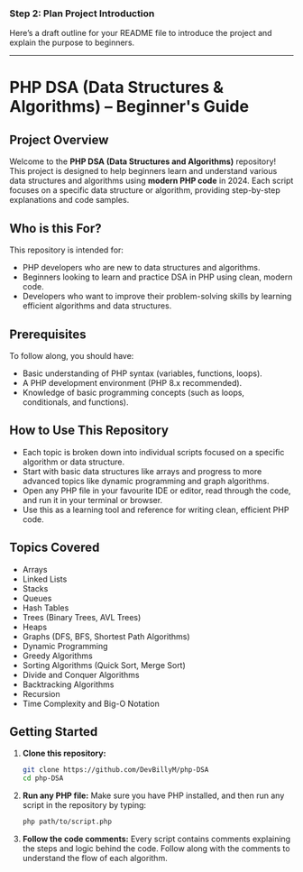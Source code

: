 ### Step 2: Plan Project Introduction

Here’s a draft outline for your README file to introduce the project and explain the purpose to beginners.

---

# PHP DSA (Data Structures & Algorithms) – Beginner's Guide

## Project Overview

Welcome to the **PHP DSA (Data Structures and Algorithms)** repository! This project is designed to help beginners learn and understand various data structures and algorithms using **modern PHP code** in 2024. Each script focuses on a specific data structure or algorithm, providing step-by-step explanations and code samples.

## Who is this For?

This repository is intended for:

- PHP developers who are new to data structures and algorithms.
- Beginners looking to learn and practice DSA in PHP using clean, modern code.
- Developers who want to improve their problem-solving skills by learning efficient algorithms and data structures.

## Prerequisites

To follow along, you should have:

- Basic understanding of PHP syntax (variables, functions, loops).
- A PHP development environment (PHP 8.x recommended).
- Knowledge of basic programming concepts (such as loops, conditionals, and functions).

## How to Use This Repository

- Each topic is broken down into individual scripts focused on a specific algorithm or data structure.
- Start with basic data structures like arrays and progress to more advanced topics like dynamic programming and graph algorithms.
- Open any PHP file in your favourite IDE or editor, read through the code, and run it in your terminal or browser.
- Use this as a learning tool and reference for writing clean, efficient PHP code.

## Topics Covered

- Arrays
- Linked Lists
- Stacks
- Queues
- Hash Tables
- Trees (Binary Trees, AVL Trees)
- Heaps
- Graphs (DFS, BFS, Shortest Path Algorithms)
- Dynamic Programming
- Greedy Algorithms
- Sorting Algorithms (Quick Sort, Merge Sort)
- Divide and Conquer Algorithms
- Backtracking Algorithms
- Recursion
- Time Complexity and Big-O Notation

## Getting Started

1. **Clone this repository:**

   ```bash
   git clone https://github.com/DevBillyM/php-DSA
   cd php-DSA
   ```

2. **Run any PHP file:**
   Make sure you have PHP installed, and then run any script in the repository by typing:

   ```bash
   php path/to/script.php
   ```

3. **Follow the code comments:**
   Every script contains comments explaining the steps and logic behind the code. Follow along with the comments to understand the flow of each algorithm.

